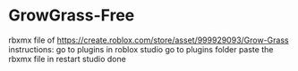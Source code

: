 # GrowGrass-Free
rbxmx file of https://create.roblox.com/store/asset/999929093/Grow-Grass
instructions:
go to plugins in roblox studio
go to plugins folder
paste the rbxmx file in
restart studio
done
